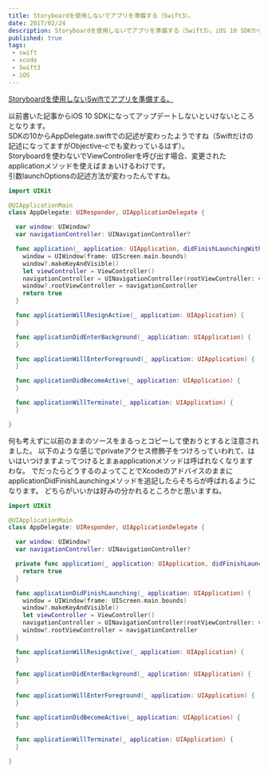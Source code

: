 ```yaml
---
title: Storyboardを使用しないでアプリを準備する（Swift3）。
date: 2017/02/24
description: Storyboardを使用しないでアプリを準備する（Swift3）。iOS 10 SDKからAppDelegate.swiftのメソッドが変わったのでその対応。
published: true
tags: 
 - swift
 - xcode
 - Swift3
 - iOS
---
```


[Storyboardを使用しないSwiftでアプリを準備する。](/2015/03/10/storyboardswift.html)

以前書いた記事からiOS 10 SDKになってアップデートしないといけないところとなります。  
SDKの10からAppDelegate.swiftでの記述が変わったようですね（Swiftだけの記述になってますがObjective-cでも変わっているはず）。  
Storyboardを使わないでViewControllerを呼び出す場合、変更されたapplicationメソッドを使えばまぁいけるわけです。  
引数launchOptionsの記述方法が変わったんですね。

<!-- more -->

```swift
import UIKit

@UIApplicationMain
class AppDelegate: UIResponder, UIApplicationDelegate {

  var window: UIWindow?
  var navigationController: UINavigationController?

  func application(_ application: UIApplication, didFinishLaunchingWithOptions launchOptions: [UIApplicationLaunchOptionsKey : Any]? = nil) -> Bool {
    window = UIWindow(frame: UIScreen.main.bounds)
    window?.makeKeyAndVisible()
    let viewController = ViewController()
    navigationController = UINavigationController(rootViewController: viewController)
    window?.rootViewController = navigationController
    return true
  }

  func applicationWillResignActive(_ application: UIApplication) {
  }

  func applicationDidEnterBackground(_ application: UIApplication) {
  }

  func applicationWillEnterForeground(_ application: UIApplication) {
  }

  func applicationDidBecomeActive(_ application: UIApplication) {
  }

  func applicationWillTerminate(_ application: UIApplication) {
  }

}
```
何も考えずに以前のままのソースをまるっとコピーして使おうとすると注意されました。
以下のような感じでprivateアクセス修飾子をつけろっていわれて、はいはいつけますよってつけるとまぁapplicationメソッドは呼ばれなくなりますわな。
でだったらどうするのよってことでXcodeのアドバイスのままにapplicationDidFinishLaunchingメソッドを追記したらそちらが呼ばれるようになります。
どちらがいいかは好みの分かれるところかと思いますね。

```swift
import UIKit

@UIApplicationMain
class AppDelegate: UIResponder, UIApplicationDelegate {

  var window: UIWindow?
  var navigationController: UINavigationController?

  private func application(_ application: UIApplication, didFinishLaunchingWithOptions launchOptions: [NSObject: AnyObject]?) -> Bool {
    return true
  }

  func applicationDidFinishLaunching(_ application: UIApplication) {
    window = UIWindow(frame: UIScreen.main.bounds)
    window?.makeKeyAndVisible()
    let viewController = ViewController()
    navigationController = UINavigationController(rootViewController: viewController)
    window?.rootViewController = navigationController
  }

  func applicationWillResignActive(_ application: UIApplication) {
  }

  func applicationDidEnterBackground(_ application: UIApplication) {
  }

  func applicationWillEnterForeground(_ application: UIApplication) {
  }

  func applicationDidBecomeActive(_ application: UIApplication) {
  }

  func applicationWillTerminate(_ application: UIApplication) {
  }

}
```
